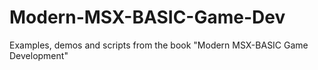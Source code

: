 # Modern-MSX-BASIC-Game-Dev
Examples, demos and scripts from the book "Modern MSX-BASIC Game Development"
